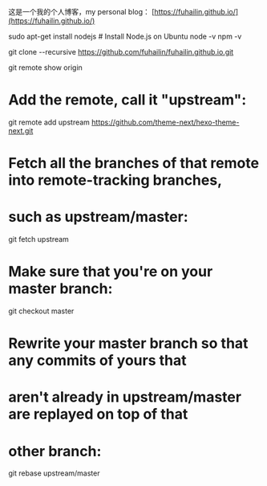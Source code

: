 这是一个我的个人博客，my personal blog： [https://fuhailin.github.io/](https://fuhailin.github.io/)

sudo apt-get install nodejs  # Install Node.js on Ubuntu
node -v
npm -v

git clone --recursive https://github.com/fuhailin/fuhailin.github.io.git

git remote show origin
# Add the remote, call it "upstream":

git remote add upstream https://github.com/theme-next/hexo-theme-next.git

# Fetch all the branches of that remote into remote-tracking branches,
# such as upstream/master:

git fetch upstream

# Make sure that you're on your master branch:

git checkout master

# Rewrite your master branch so that any commits of yours that
# aren't already in upstream/master are replayed on top of that
# other branch:

git rebase upstream/master
